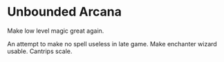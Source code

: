 ﻿# Unbounded Arcana

Make low level magic great again.

An attempt to make no spell useless in late game. Make enchanter wizard usable. Cantrips scale.